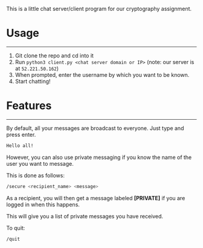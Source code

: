 This is a little chat server/client program for our cryptography assignment.

# Usage
---
1. Git clone the repo and cd into it
2. Run `python3 client.py <chat server domain or IP>` (note: our server is at `52.221.50.162`)
3. When prompted, enter the username by which you want to be known.
4. Start chatting!

# Features
---
By default, all your messages are broadcast to everyone. Just type and press enter.

```bash
Hello all!
```

However, you can also use private messaging if you know the name of the user you want to message.

This is done as follows:
```bash
/secure <recipient_name> <message>
```

As a recipient, you will then get a message labeled **[PRIVATE]** if you are logged in when this happens.

This will give you a list of private messages you have received.

To quit:
```bash
/quit
```